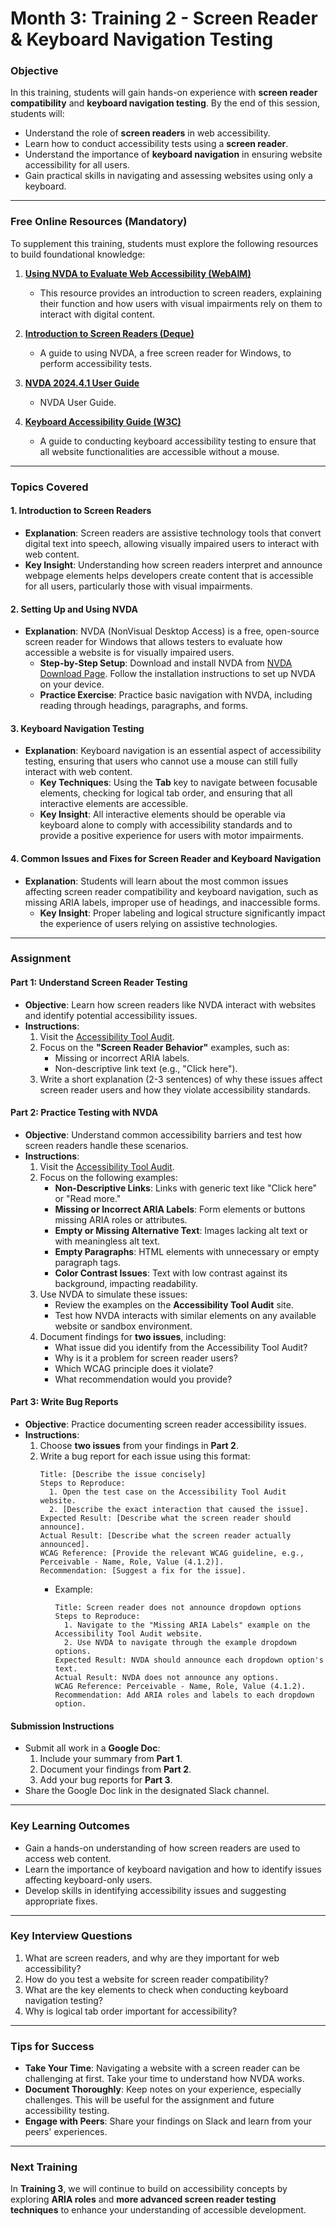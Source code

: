 # **Month 3: Training 2 - Screen Reader & Keyboard Navigation Testing**

### **Objective**

In this training, students will gain hands-on experience with **screen reader compatibility** and **keyboard navigation testing**. By the end of this session, students will:

- Understand the role of **screen readers** in web accessibility.
- Learn how to conduct accessibility tests using a **screen reader**.
- Understand the importance of **keyboard navigation** in ensuring website accessibility for all users.
- Gain practical skills in navigating and assessing websites using only a keyboard.

---

### **Free Online Resources** (Mandatory)  

To supplement this training, students must explore the following resources to build foundational knowledge:

1. **[Using NVDA to Evaluate Web Accessibility (WebAIM)](https://webaim.org/articles/nvda/)**  
   - This resource provides an introduction to screen readers, explaining their function and how users with visual impairments rely on them to interact with digital content.

2. **[Introduction to Screen Readers (Deque)](https://www.youtube.com/watch?v=y0m7VEHoXMI)**  
   - A guide to using NVDA, a free screen reader for Windows, to perform accessibility tests.

3. **[NVDA 2024.4.1 User Guide](https://www.nvaccess.org/files/nvda/documentation/userGuide.html)**  
   - NVDA User Guide.

4. **[Keyboard Accessibility Guide (W3C)](https://www.w3.org/WAI/test-evaluate/preliminary/#keyboard)**  
   - A guide to conducting keyboard accessibility testing to ensure that all website functionalities are accessible without a mouse.

---

### **Topics Covered**

#### **1. Introduction to Screen Readers**
- **Explanation**: Screen readers are assistive technology tools that convert digital text into speech, allowing visually impaired users to interact with web content.
- **Key Insight**: Understanding how screen readers interpret and announce webpage elements helps developers create content that is accessible for all users, particularly those with visual impairments.

#### **2. Setting Up and Using NVDA**
- **Explanation**: NVDA (NonVisual Desktop Access) is a free, open-source screen reader for Windows that allows testers to evaluate how accessible a website is for visually impaired users.
  - **Step-by-Step Setup**: Download and install NVDA from [NVDA Download Page](https://www.nvaccess.org/download/). Follow the installation instructions to set up NVDA on your device.
  - **Practice Exercise**: Practice basic navigation with NVDA, including reading through headings, paragraphs, and forms.

#### **3. Keyboard Navigation Testing**
- **Explanation**: Keyboard navigation is an essential aspect of accessibility testing, ensuring that users who cannot use a mouse can still fully interact with web content.
  - **Key Techniques**: Using the **Tab** key to navigate between focusable elements, checking for logical tab order, and ensuring that all interactive elements are accessible.
  - **Key Insight**: All interactive elements should be operable via keyboard alone to comply with accessibility standards and to provide a positive experience for users with motor impairments.

#### **4. Common Issues and Fixes for Screen Reader and Keyboard Navigation**
- **Explanation**: Students will learn about the most common issues affecting screen reader compatibility and keyboard navigation, such as missing ARIA labels, improper use of headings, and inaccessible forms.
  - **Key Insight**: Proper labeling and logical structure significantly impact the experience of users relying on assistive technologies.

---

### **Assignment**

#### **Part 1: Understand Screen Reader Testing**
- **Objective**: Learn how screen readers like NVDA interact with websites and identify potential accessibility issues.
- **Instructions**:
  1. Visit the [Accessibility Tool Audit](https://alphagov.github.io/accessibility-tool-audit/test-cases.html).
  2. Focus on the **"Screen Reader Behavior"** examples, such as:
     - Missing or incorrect ARIA labels.
     - Non-descriptive link text (e.g., "Click here").
  3. Write a short explanation (2-3 sentences) of why these issues affect screen reader users and how they violate accessibility standards.

#### **Part 2: Practice Testing with NVDA**
- **Objective**: Understand common accessibility barriers and test how screen readers handle these scenarios.
- **Instructions**:
  1. Visit the [Accessibility Tool Audit](https://alphagov.github.io/accessibility-tool-audit/test-cases.html).
  2. Focus on the following examples:
     - **Non-Descriptive Links**: Links with generic text like "Click here" or "Read more."
     - **Missing or Incorrect ARIA Labels**: Form elements or buttons missing ARIA roles or attributes.
     - **Empty or Missing Alternative Text**: Images lacking alt text or with meaningless alt text.
     - **Empty Paragraphs**: HTML elements with unnecessary or empty paragraph tags.
     - **Color Contrast Issues**: Text with low contrast against its background, impacting readability.
  3. Use NVDA to simulate these issues:
     - Review the examples on the **Accessibility Tool Audit** site.
     - Test how NVDA interacts with similar elements on any available website or sandbox environment.
  4. Document findings for **two issues**, including:
     - What issue did you identify from the Accessibility Tool Audit?
     - Why is it a problem for screen reader users?
     - Which WCAG principle does it violate?
     - What recommendation would you provide?

#### **Part 3: Write Bug Reports**
- **Objective**: Practice documenting screen reader accessibility issues.
- **Instructions**:
  1. Choose **two issues** from your findings in **Part 2**.
  2. Write a bug report for each issue using this format:
     ```plaintext
     Title: [Describe the issue concisely]
     Steps to Reproduce:
       1. Open the test case on the Accessibility Tool Audit website.
       2. [Describe the exact interaction that caused the issue].
     Expected Result: [Describe what the screen reader should announce].
     Actual Result: [Describe what the screen reader actually announced].
     WCAG Reference: [Provide the relevant WCAG guideline, e.g., Perceivable - Name, Role, Value (4.1.2)].
     Recommendation: [Suggest a fix for the issue].
     ```
     - Example:
       ```plaintext
       Title: Screen reader does not announce dropdown options
       Steps to Reproduce:
         1. Navigate to the "Missing ARIA Labels" example on the Accessibility Tool Audit website.
         2. Use NVDA to navigate through the example dropdown options.
       Expected Result: NVDA should announce each dropdown option's text.
       Actual Result: NVDA does not announce any options.
       WCAG Reference: Perceivable - Name, Role, Value (4.1.2).
       Recommendation: Add ARIA roles and labels to each dropdown option.
       ```

#### **Submission Instructions**
- Submit all work in a **Google Doc**:
  1. Include your summary from **Part 1**.
  2. Document your findings from **Part 2**.
  3. Add your bug reports for **Part 3**.
- Share the Google Doc link in the designated Slack channel.

---

### **Key Learning Outcomes**
- Gain a hands-on understanding of how screen readers are used to access web content.
- Learn the importance of keyboard navigation and how to identify issues affecting keyboard-only users.
- Develop skills in identifying accessibility issues and suggesting appropriate fixes.

---

### **Key Interview Questions**
1. What are screen readers, and why are they important for web accessibility?
2. How do you test a website for screen reader compatibility?
3. What are the key elements to check when conducting keyboard navigation testing?
4. Why is logical tab order important for accessibility?

---

### **Tips for Success**
- **Take Your Time**: Navigating a website with a screen reader can be challenging at first. Take your time to understand how NVDA works.
- **Document Thoroughly**: Keep notes on your experience, especially challenges. This will be useful for the assignment and future accessibility testing.
- **Engage with Peers**: Share your findings on Slack and learn from your peers' experiences.

---

### **Next Training**
In **Training 3**, we will continue to build on accessibility concepts by exploring **ARIA roles** and **more advanced screen reader testing techniques** to enhance your understanding of accessible development.

